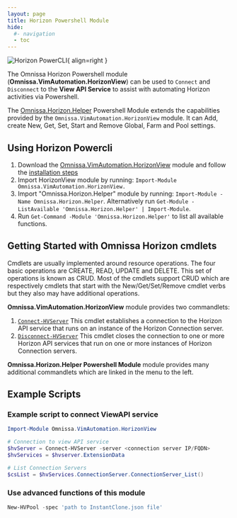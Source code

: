 ```yaml
---
layout: page
title: Horizon Powershell Module
hide:
  #- navigation
  - toc
---
```

![Horizon PowerCLI](../../../assets/logos/powercli-256.png){ align=right }

The Omnissa Horizon Powershell module (**Omnissa.VimAutomation.HorizonView**) can be used to `Connect` and `Disconnect` to the **View API Service** to assist with automating Horizon activities via Powershell.

The [Omnissa.Horizon.Helper](https://github.com/euc-oss/euc-samples/tree/main/Horizon-Samples/Omnissa.Horizon.Helper) Powershell Module extends the capabilities provided by the `Omnissa.VimAutomation.HorizonView` module. It can Add, create New, Get, Set, Start and Remove Global, Farm and Pool settings.

## Using Horizon Powercli

1. Download the [Omnissa.VimAutomation.HorizonView](https://github.com/euc-dev/horizon-powercli/releases/download/2406/horizon4powercli_2406.zip) module and follow the [installation steps](./download/index.md#installation-steps)
2. Import HorizonView module by running: `Import-Module Omnissa.VimAutomation.HorizonView.`
3. Import "Omnissa.Horizon.Helper" module by running: `Import-Module -Name Omnissa.Horizon.Helper`. Alternatively run `Get-Module -ListAvailable 'Omnissa.Horizon.Helper' | Import-Module`.
4. Run `Get-Command -Module 'Omnissa.Horizon.Helper'` to list all available functions.

## Getting Started with Omnissa Horizon cmdlets

Cmdlets are usually implemented around resource operations. The four basic operations are CREATE, READ, UPDATE and DELETE. This set of operations is known as CRUD. Most of the cmdlets support CRUD which are respectively cmdlets that start with the New/Get/Set/Remove cmdlet verbs but they also may have additional operations.

**Omnissa.VimAutomation.HorizonView** module provides two commandlets:

1. [`Connect-HVServer`](connect-hvserver/index.md) This cmdlet establishes a connection to the Horizon API service that runs on an instance of the Horizon Connection server.
2. [`Disconnect-HVServer`](disconnect-hvserver/index.md) This cmdlet closes the connection to one or more Horizon API services that run on one or more instances of Horizon Connection servers.

**Omnissa.Horizon.Helper Powershell Module** module provides many additional commandlets which are linked in the menu to the left.

## Example Scripts

### Example script to connect ViewAPI service

```powershell
Import-Module Omnissa.VimAutomation.HorizonView

# Connection to view API service
$hvServer = Connect-HVServer -server <connection server IP/FQDN>
$hvServices = $hvserver.ExtensionData

# List Connection Servers
$csList = $hvServices.ConnectionServer.ConnectionServer_List()
```

### Use advanced functions of this module

```powershell
New-HVPool -spec 'path to InstantClone.json file'
```
